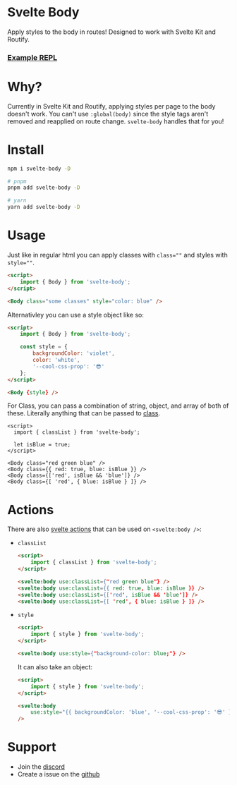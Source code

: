 # Svelte Body

Apply styles to the body in routes! Designed to work with Svelte Kit and Routify.

### [Example REPL](https://svelte.dev/repl/7d04a8d3131c46b5b188744dc86c0fb5?version=3.42.4)

# Why?

Currently in Svelte Kit and Routify, applying styles per page to the body doesn't work. You can't use `:global(body)` since the style tags aren't removed and reapplied on route change. `svelte-body` handles that for you!

# Install

```bash
npm i svelte-body -D

# pnpm
pnpm add svelte-body -D

# yarn
yarn add svelte-body -D
```

# Usage

Just like in regular html you can apply classes with `class=""` and styles with `style=""`.

```html
<script>
    import { Body } from 'svelte-body';
</script>

<Body class="some classes" style="color: blue" />
```

Alternativley you can use a style object like so:

```html
<script>
    import { Body } from 'svelte-body';

    const style = {
        backgroundColor: 'violet',
        color: 'white',
        '--cool-css-prop': '😎'
    };
</script>

<Body {style} />
```

For Class, you can pass a combination of string, object, and array of both of these. Literally anything that can be passed to [class](https://github.com/lukeed/clsx).

```svelte
<script>
  import { classList } from 'svelte-body';

  let isBlue = true;
</script>

<Body class="red green blue" />
<Body class={{ red: true, blue: isBlue }} />
<Body class={['red', isBlue && 'blue']} />
<Body class={[ 'red', { blue: isBlue } ]} />
```

# Actions

There are also [svelte actions](https://svelte.dev/docs#use_action) that can be used on `<svelte:body />`:

-   `classList`

    ```html
    <script>
        import { classList } from 'svelte-body';
    </script>

    <svelte:body use:classList={"red green blue"} />
    <svelte:body use:classList={{ red: true, blue: isBlue }} />
    <svelte:body use:classList={['red', isBlue && 'blue']} />
    <svelte:body use:classList={[ 'red', { blue: isBlue } ]} />
    ```

-   `style`

    ```html
    <script>
        import { style } from 'svelte-body';
    </script>

    <svelte:body use:style={"background-color: blue;"} />
    ```

    It can also take an object:

    ```html
    <script>
        import { style } from 'svelte-body';
    </script>

    <svelte:body
        use:style="{{ backgroundColor: 'blue', '--cool-css-prop': '😎' }}"
    />
    ```

# Support

-   Join the [discord](https://discord.gg/2Vd4wAjJnm)<br>
-   Create a issue on the [github](https://github.com/ghostdevv/svelte-body)

